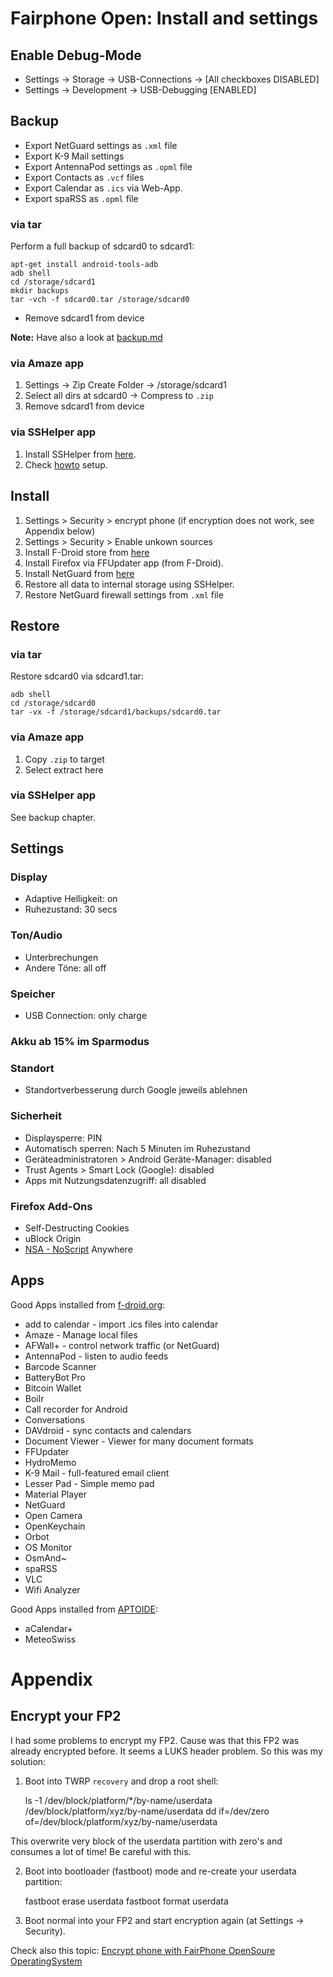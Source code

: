 # Fairphone Open: Install and settings

## Enable Debug-Mode

* Settings -> Storage -> USB-Connections -> [All checkboxes DISABLED]
* Settings -> Development -> USB-Debugging [ENABLED]

## Backup

* Export NetGuard settings as `.xml` file
* Export K-9 Mail settings
* Export AntennaPod settings as `.opml` file
* Export Contacts as `.vcf` files
* Export Calendar as `.ics` via Web-App.
* Export spaRSS as `.opml` file

### via tar

Perform a full backup of sdcard0 to sdcard1:

	apt-get install android-tools-adb
	adb shell
	cd /storage/sdcard1
	mkdir backups
	tar -vch -f sdcard0.tar /storage/sdcard0

*   Remove sdcard1 from device

**Note:** Have also a look at [backup.md](https://github.com/micressor/howtos-linux/blob/master/Android/Fairphone-FP2/backup.md)

### via Amaze app

1. Settings -> Zip Create Folder -> /storage/sdcard1
2. Select all dirs at sdcard0 -> Compress to `.zip`
3. Remove sdcard1 from device

### via SSHelper app

1. Install SSHelper from [here](http://arachnoid.com/android/SSHelper/resources/SSHelper.apk).
2. Check [howto](https://github.com/micressor/howtos-linux/blob/master/Fairphone-FP2/backup.md) setup.

## Install

1. Settings > Security > encrypt phone (if encryption does not work, see Appendix below)
2. Settings > Security > Enable unkown sources
3. Install F-Droid store from [here](https://f-droid.org/FDroid.apk)
4. Install Firefox via FFUpdater app (from F-Droid).
5. Install NetGuard from [here](https://github.com/M66B/NetGuard/releases)
6. Restore all data to internal storage using SSHelper.
7. Restore NetGuard firewall settings from `.xml` file

## Restore

### via tar

Restore sdcard0 via sdcard1.tar:

	adb shell
	cd /storage/sdcard0
	tar -vx -f /storage/sdcard1/backups/sdcard0.tar

### via Amaze app


1. Copy `.zip` to target
2. Select extract here

### via SSHelper app

See backup chapter.

## Settings

### Display

* Adaptive Helligkeit: on
* Ruhezustand: 30 secs

### Ton/Audio

* Unterbrechungen
* Andere Töne: all off

### Speicher

* USB Connection: only charge

### Akku ab 15% im Sparmodus

### Standort

* Standortverbesserung durch Google jeweils ablehnen

### Sicherheit

* Displaysperre: PIN
* Automatisch sperren: Nach 5 Minuten im Ruhezustand
* Geräteadministratoren > Android Geräte-Manager: disabled
* Trust Agents > Smart Lock (Google): disabled
* Apps mit Nutzungsdatenzugriff: all disabled

### Firefox Add-Ons

* Self-Destructing Cookies
* uBlock Origin
* [NSA - NoScript](https://noscript.net/nsa/) Anywhere

## Apps

Good Apps installed from [f-droid.org](http://f-droid.org):

* add to calendar - import .ics files into calendar
* Amaze - Manage local files
* AFWall+ - control network traffic (or NetGuard)
* AntennaPod - listen to audio feeds
* Barcode Scanner
* BatteryBot Pro
* Bitcoin Wallet
* Boilr
* Call recorder for Android
* Conversations
* DAVdroid - sync contacts and calendars
* Document Viewer - Viewer for many document formats
* FFUpdater
* HydroMemo
* K-9 Mail - full-featured email client
* Lesser Pad - Simple memo pad
* Material Player
* NetGuard
* Open Camera
* OpenKeychain
* Orbot
* OS Monitor
* OsmAnd~
* spaRSS
* VLC
* Wifi Analyzer

Good Apps installed from [APTOIDE](http://www.aptoide.com/):

* aCalendar+
* MeteoSwiss

# Appendix

## Encrypt your FP2

I had some problems to encrypt my FP2. Cause was that this FP2 was already
encrypted before. It seems a LUKS header problem. So this was my solution:

1. Boot into TWRP `recovery` and drop a root shell:

	ls -1 /dev/block/platform/*/by-name/userdata
	/dev/block/platform/xyz/by-name/userdata
	dd if=/dev/zero of=/dev/block/platform/xyz/by-name/userdata

This overwrite very block of the userdata partition with zero's and  consumes a lot of time! Be careful with this.

2. Boot into bootloader (fastboot) mode and re-create your userdata partition:

	fastboot erase userdata
	fastboot format userdata

3. Boot normal into your FP2 and start encryption again (at Settings -> Security).

Check also this topic: [Encrypt phone with FairPhone OpenSoure OperatingSystem](https://forum.fairphone.com/t/encrypt-phone-with-fairphone-opensoure-operatingsystem/15474/11)
